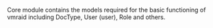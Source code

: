 Core module contains the models required for the basic functioning of vmraid including DocType, User (user), Role and others.